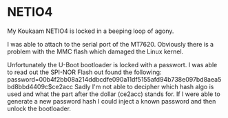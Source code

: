 # NETIO4
My Koukaam NETIO4 is locked in a beeping loop of agony.

I was able to attach to the serial port of the MT7620.
Obviously there is a problem with the MMC flash which damaged
the Linux kernel.

Unfortunately the U-Boot bootloader is locked with a passwort. I was able
to read out the SPI-NOR Flash out found the following:
password=00b4f2bb08a214ddbcdfe090a11df5155afd94b738e097bd8aea5bd8bbd4409c$ce2acc
Sadly I'm not able to decipher which hash algo is used and what the part after the dollar (ce2acc)
stands for. If I were able to generate a new password hash I could inject a known password
and then unlock the bootloader.
